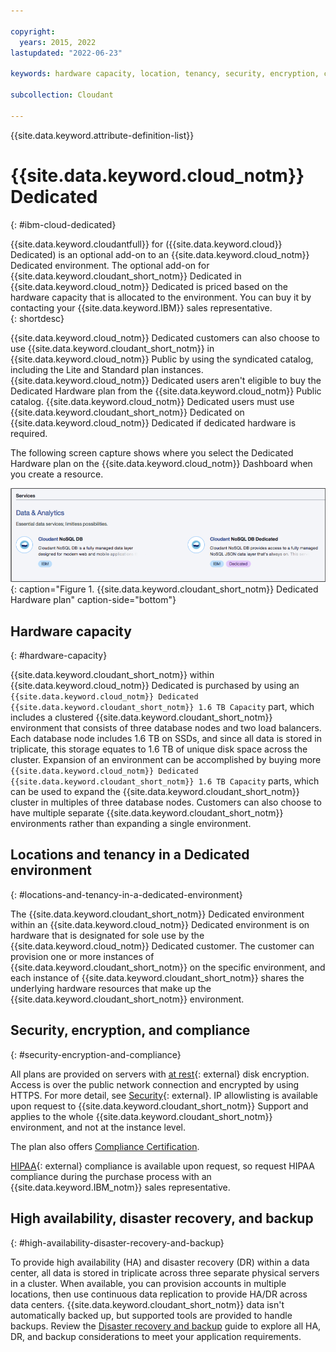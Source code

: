```yaml
---

copyright:
  years: 2015, 2022
lastupdated: "2022-06-23"

keywords: hardware capacity, location, tenancy, security, encryption, compliance, high availability, disaster recovery, backup, ip allowlisting

subcollection: Cloudant

---
```


{{site.data.keyword.attribute-definition-list}}

# {{site.data.keyword.cloud_notm}} Dedicated
{: #ibm-cloud-dedicated}

{{site.data.keyword.cloudantfull}} for ({{site.data.keyword.cloud}} Dedicated) is 
an optional add-on to an {{site.data.keyword.cloud_notm}} Dedicated environment. The optional add-on for 
{{site.data.keyword.cloudant_short_notm}} Dedicated in {{site.data.keyword.cloud_notm}} Dedicated is priced based on the hardware capacity that is 
allocated to the environment. You can buy it by contacting your {{site.data.keyword.IBM}} sales representative.  
{: shortdesc}

{{site.data.keyword.cloud_notm}} Dedicated customers can also choose to use {{site.data.keyword.cloudant_short_notm}} in {{site.data.keyword.cloud_notm}} Public 
by using the syndicated catalog, including the Lite and Standard plan instances. {{site.data.keyword.cloud_notm}} Dedicated users aren't eligible to buy the Dedicated Hardware plan from the 
{{site.data.keyword.cloud_notm}} Public catalog. {{site.data.keyword.cloud_notm}} Dedicated users must use {{site.data.keyword.cloudant_short_notm}} Dedicated on 
{{site.data.keyword.cloud_notm}} Dedicated if dedicated hardware is required.   

The following screen capture shows where you select the Dedicated Hardware plan on the {{site.data.keyword.cloud_notm}} Dashboard when you create a resource. 
 
![{{site.data.keyword.cloudant_short_notm}} Dedicated Hardware plan](../images/ibmcloud_catalog.png){: caption="Figure 1. {{site.data.keyword.cloudant_short_notm}} Dedicated Hardware plan" caption-side="bottom"}

## Hardware capacity 
{: #hardware-capacity}

{{site.data.keyword.cloudant_short_notm}} within {{site.data.keyword.cloud_notm}} Dedicated is purchased by using an `{{site.data.keyword.cloud_notm}} Dedicated 
{{site.data.keyword.cloudant_short_notm}} 1.6 TB Capacity` part, which includes a clustered {{site.data.keyword.cloudant_short_notm}} environment 
that consists of three database nodes and two load balancers. Each database node 
includes 1.6 TB on SSDs, and since all data is stored in triplicate, this
storage equates to 1.6 TB of unique disk space across the cluster. Expansion of an 
environment can be accomplished by buying more `{{site.data.keyword.cloud_notm}} Dedicated 
{{site.data.keyword.cloudant_short_notm}} 1.6 TB Capacity` parts, which can be used to expand the 
{{site.data.keyword.cloudant_short_notm}} cluster in multiples of three database nodes. Customers can also 
choose to have multiple separate {{site.data.keyword.cloudant_short_notm}} environments rather than 
expanding a single environment.

## Locations and tenancy in a Dedicated environment
{: #locations-and-tenancy-in-a-dedicated-environment}

The {{site.data.keyword.cloudant_short_notm}} Dedicated environment within an {{site.data.keyword.cloud_notm}} Dedicated environment is on hardware 
that is designated for sole use by the {{site.data.keyword.cloud_notm}} Dedicated customer. The customer can provision 
one or more instances of {{site.data.keyword.cloudant_short_notm}} on the specific environment, and each instance of {{site.data.keyword.cloudant_short_notm}} 
shares the underlying hardware resources that make up the {{site.data.keyword.cloudant_short_notm}} environment. 

## Security, encryption, and compliance 
{: #security-encryption-and-compliance}

All plans are provided on servers with [at rest](https://en.wikipedia.org/wiki/Data_at_rest){: external}
disk encryption. Access is over the public network connection and encrypted by 
using HTTPS. For more detail, see [Security](/docs/Cloudant?topic=Cloudant-security#security){: external}. 
IP allowlisting is available upon request to {{site.data.keyword.cloudant_short_notm}} Support and applies to 
the whole {{site.data.keyword.cloudant_short_notm}} environment, and not at the instance level.  

The plan also offers [Compliance Certification](/docs/Cloudant?topic=Cloudant-compliance#compliance). 

[HIPAA](https://en.wikipedia.org/wiki/Health_Insurance_Portability_and_Accountability_Act){: external} 
compliance is available upon request, so request HIPAA compliance during the purchase process with an {{site.data.keyword.IBM_notm}} sales representative. 

## High availability, disaster recovery, and backup 
{: #high-availability-disaster-recovery-and-backup}

To provide high availability (HA) and disaster recovery (DR) within a data center, all data is stored in triplicate 
across three separate physical servers in a cluster. When available, you can provision accounts in multiple locations, 
then use continuous data replication to provide HA/DR across data centers. {{site.data.keyword.cloudant_short_notm}} data isn't automatically 
backed up, but supported tools are provided to handle backups. Review the 
[Disaster recovery and backup](/docs/Cloudant?topic=Cloudant-disaster-recovery-and-backup#disaster-recovery-and-backup) guide
to explore all HA, DR, and backup considerations to meet your application requirements.
